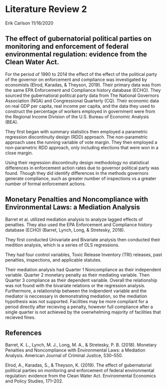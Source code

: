 Literature Review 2
================
Erik Carlson
11/16/2020

## The effect of gubernatorial political parties on monitoring and enforcement of federal environmental regulation: evidence from the Clean Water Act.

For the period of 1990 to 2014 the effect of the effect of the political
party of the governor on enforcement and compliance was investigated by
economists (Elrod, Karadas, & Theyson, 2019). Their primary data was
from the same EPA Enforcement and Compliance history database (ECHO).
They sourced the gubernatioral political party data from The National
Governors Association (NGA) and Congressional Quarterly (CQ). Their
economic data on real GDP per capita, real income per capita, and the
data they used to construct the percentage of workers employed in
government were from the Regional Income Division of the U.S. Bureau of
Economic Analysis (BEA).

They first began with summary statistics then employed a parametric
regression discontinuity design (RDD) approach. The non-parametric
approach uses the running variable of vote margin. They then employed a
non-parametric RDD approach, only including elections that were won in a
close margin.

Using their regression discontinuity design methodology no statistical
differences in enforcement action rates due to governor political party
was found. Though they did identify differences in the methods governors
generate compliance, such as greater number of inspections vs a greater
number of formal enforcement actions.

## Monetary Penalties and Noncompliance with Environmental Laws: a Mediation Analysis

Barret et al. utilized mediation analysis to analyze lagged effects of
penalties. They also used the EPA Enforcement and Compliance history
database (ECHO) (Barret, Lynch, Long, & Stretesky, 2018).

They first conducted Univariate and Bivariate analysis then conducted
their medition analysis, which is a series of OLS regressions.

They had four control variables, Toxic Release Inventory (TRI) releases,
past penalties, inspections, and applicable statutes.

Their mediation analysis had Quarter 1 Noncompliance as their
independent variable. Quarter 2 monetary penalty as their mediating
variable. Then Quarter 3 compliance as their dependent variable. Overall
the relationship was not found with the bivariate relations or the
regression analysis. Furthermore, a relationship between the indpendent
variable and the mediator is neccessary in demonstrating mediation, so
the mediation hypothesis was not supported. Facilities may be more
compliant for a period directly after recieving a penalty, however full
compliance after a single quarter is not achieved by the overwhelming
majority of facilities that recieved fines.

## References

Barret, K. L., Lynch, M. J., Long, M. A., & Stretesky, P. B. (2018).
Monetary Penalties and Noncompliance with Environmental Laws: a
Mediation Analysis. American Journal of Criminal Justice, 530–550.

Elrod, A., Karadas, S., & Theyson, K. (2019). The effect of
gubernatorial political parties on monitoring and enforcement of federal
environmental regulation: evidence from the Clean Water Act.
Environmental Economics and Policy Studies, 171–202.
